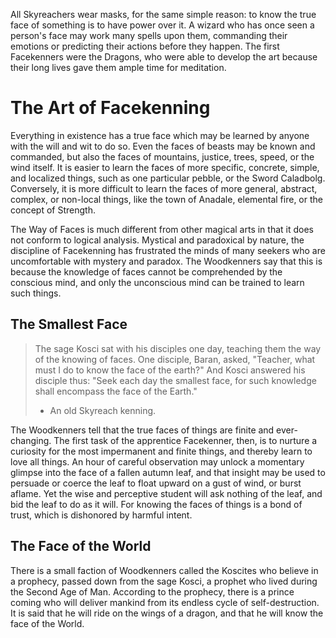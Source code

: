 All Skyreachers wear masks, for the same simple reason: to know the true face of something is to have power over it. A wizard who has once seen a person's face may work many spells upon them, commanding their emotions or predicting their actions before they happen. The first Facekenners were the Dragons, who were able to develop the art because their long lives gave them ample time for meditation.

# The Art of Facekenning
Everything in existence has a true face which may be learned by anyone with the will and wit to do so. Even the faces of beasts may be known and commanded, but also the faces of mountains, justice, trees, speed, or the wind itself. It is easier to learn the faces of more specific, concrete, simple, and localized things, such as one particular pebble, or the Sword Caladbolg. Conversely, it is more difficult to learn the faces of more general, abstract, complex, or non-local things, like the town of Anadale, elemental fire, or the concept of Strength.

The Way of Faces is much different from other magical arts in that it does not conform to logical analysis. Mystical and paradoxical by nature, the discipline of Facekenning has frustrated the minds of many seekers who are uncomfortable with mystery and paradox. The Woodkenners say that this is because the knowledge of faces cannot be comprehended by the conscious mind, and only the unconscious mind can be trained to learn such things.

## The Smallest Face
> The sage Kosci sat with his disciples one day, teaching them the way of the knowing of faces. One disciple, Baran, asked, "Teacher, what must I do to know the face of the earth?" 
> And Kosci answered his disciple thus: "Seek each day the smallest face, for such knowledge shall encompass the face of the Earth."
> - An old Skyreach kenning.

The Woodkenners tell that the true faces of things are finite and ever-changing. The first task of the apprentice Facekenner, then, is to nurture a curiosity for the most impermanent and finite things, and thereby learn to love all things. An hour of careful observation may unlock a momentary glimpse into the face of a fallen autumn leaf, and that insight may be used to persuade or coerce the leaf to float upward on a gust of wind, or burst aflame. Yet the wise and perceptive student will ask nothing of the leaf, and bid the leaf to do as it will. For knowing the faces of things is a bond of trust, which is dishonored by harmful intent.

## The Face of the World
There is a small faction of Woodkenners called the Koscites who believe in a prophecy, passed down from the sage Kosci, a prophet who lived during the Second Age of Man. According to the prophecy, there is a prince coming who will deliver mankind from its endless cycle of self-destruction. It is said that he will ride on the wings of a dragon, and that he will know the face of the World. 
